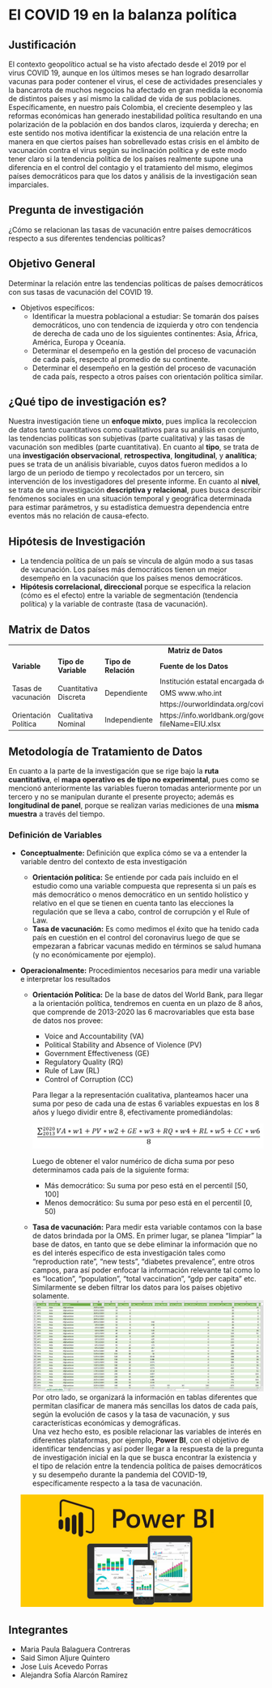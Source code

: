 # El COVID 19 en la balanza política

## Justificación

El contexto geopolítico actual se ha visto afectado desde el 2019 por el virus COVID 19, aunque en los últimos meses se
han logrado desarrollar vacunas para poder contener el virus, el cese de actividades presenciales y la bancarrota de
muchos negocios ha afectado en gran medida la economía de distintos países y así mismo la calidad de vida de sus
poblaciones. Específicamente, en nuestro país Colombia, el creciente desempleo y las reformas económicas han generado
inestabilidad política resultando en una polarización de la población en dos bandos claros, izquierda y derecha; en este
sentido nos motiva identificar la existencia de una relación entre la manera en que ciertos países han sobrellevado
estas crisis en el ámbito de vacunación contra el virus según su inclinación política y de este modo tener claro si la
tendencia política de los países realmente supone una diferencia en el control del contagio y el tratamiento del mismo,
elegimos países democráticos para que los datos y análisis de la investigación sean imparciales.

## Pregunta de investigación

¿Cómo se relacionan las tasas de vacunación entre países democráticos respecto a sus diferentes tendencias políticas?

## Objetivo General

Determinar la relación entre las tendencias políticas de países democráticos con sus tasas de vacunación del COVID 19.

* Objetivos específicos:
    * Identificar la muestra poblacional a estudiar: Se tomarán dos países democráticos, uno con tendencia de izquierda
      y otro con tendencia de derecha de cada uno de los siguientes continentes: Asia, África, América, Europa y
      Oceanía.
    * Determinar el desempeño en la gestión del proceso de vacunación de cada país, respecto al promedio de su
      continente.
    * Determinar el desempeño en la gestión del proceso de vacunación de cada país, respecto a otros países con
      orientación política similar.

## ¿Qué tipo de investigación es?

Nuestra investigación tiene un **enfoque mixto**, pues implica la recoleccion de datos tanto cuantitativos como
cualitativos para su análisis en conjunto, las tendencias políticas son subjetivas (parte cualitativa) y las tasas de
vacunación son medibles (parte cuantitativa). En cuanto al **tipo**, se trata de una **investigación observacional**, 
**retrospectiva**, **longitudinal**, y **analítica**; pues se trata de un análisis bivariable, cuyos datos fueron medidos
a lo largo de un periodo de tiempo y recolectados por un tercero, sin intervención de los investigadores del presente
informe. En cuanto al **nivel**, se trata de una investigación **descriptiva y relacional**, pues busca describir
fenómenos sociales en una situación temporal y geográfica determinada para estimar parámetros, y su estadística
demuestra dependencia entre eventos más no relación de causa-efecto.

## Hipótesis de Investigación

* La tendencia política de un país se vincula de algún modo a sus tasas de vacunación. Los países más democráticos
  tienen un mejor desempeño en la vacunación que los países menos democráticos.
* **Hipótesis correlacional, direccional** porque se especifica la relacion (cómo es el efecto)
  entre la variable de segmentación (tendencia política) y la variable de contraste (tasa de vacunación).

## Matrix de Datos
<table>
  <tr>
    <td colspan="4" style="text-align: center"><b>Matriz de Datos</b></td>
  </tr>
  <tr>
    <td><b>Variable</b></td>
    <td><b>Tipo de Variable</b></td>
    <td><b>Tipo de Relación</b></td>
    <td><b>Fuente de los Datos</b></td>
  </tr>
  <tr>
    <td rowspan="3">Tasas de vacunación</td>
    <td rowspan="3">Cuantitativa Discreta</td>
    <td rowspan="3">Dependiente</td>
    <td>Institución estatal encargada de la salud en cada país</td>
  </tr>
  <tr>
    <td rowspan="1">OMS www.who.int</td>
  </tr>
  <tr>
    <td rowspan="1">https://ourworldindata.org/covid-vaccinations</td>
  </tr>

  <tr>
    <td>Orientación Política</td>
    <td>Cualitativa Nominal</td>
    <td>Independiente</td>
    <td>https://info.worldbank.org/governance/wgi/Home/downLoadFile?fileName=EIU.xlsx</td>
  </tr>
</table>

## Metodología de Tratamiento de Datos
En cuanto a la parte de la investigación que se rige bajo la **ruta cuantitativa**, 
el **mapa operativo es de tipo no experimental**, pues como se mencionó anteriormente 
las variables fueron tomadas anteriormente por un tercero y no se manipulan durante 
el presente proyecto; además es **longitudinal de panel**, porque se realizan varias 
mediciones de una **misma muestra** a través del tiempo.


### Definición de Variables
* **Conceptualmente:** Definición que explica cómo se va a entender la variable dentro del contexto de esta investigación
  * **Orientación política:** Se entiende por cada país incluido en el estudio como una variable compuesta que representa 
si un país es más democrático o menos democrático en un sentido holístico y relativo en el que se tienen en cuenta tanto 
las elecciones la regulación que se lleva a cabo, control de corrupción y el Rule of Law.
  * **Tasa de vacunación:** Es como medimos el éxito que ha tenido cada país en cuestión en el control del 
coronavirus luego de que se empezaran a fabricar vacunas medido en términos se salud humana 
(y no económicamente por ejemplo).

* **Operacionalmente:** Procedimientos necesarios para medir una variable e interpretar los resultados
  * **Orientación Política:** De la base de datos del World Bank, para llegar a la orientación política, 
tendremos en cuenta en un plazo de 8 años, que comprende de 2013-2020 las 6 macrovariables que esta base 
de datos nos provee:
    * Voice and Accountability (VA)
    * Political Stability and Absence of Violence (PV)
    * Government Effectiveness (GE)
    * Regulatory Quality (RQ)
    * Rule of Law (RL)
    * Control of Corruption (CC)
    
    Para llegar a la representación cualitativa, planteamos hacer una suma por peso de cada una de estas 
    6 variables expuestas en los 8 años y luego dividir entre 8, efectivamente promediándolas:

    ![Suma por peso intermedia para determinar la Orientación Política de cada país](eq-img.png)

    Luego de obtener el valor numérico de dicha suma por peso determinamos cada país de la siguiente forma:
    * Más democrático: Su suma por peso está en el percentil [50, 100]
    * Menos democrático: Su suma por peso está en el percentil [0, 50)
  * **Tasa de vacunación:** Para medir esta variable contamos con la base de datos brindada por la OMS. 
  En primer lugar, se planea “limpiar” la base de datos, en tanto que se debe eliminar la información 
  que no es del interés especifico de esta investigación tales como “reproduction rate”, 
  “new tests”, “diabetes prevalence”, entre otros campos, para así poder enfocar la información 
  relevante tal como lo es “location”, “population”, “total vaccination”, “gdp per capita” etc. 
  Similarmente se deben filtrar los datos para los países objetivo solamente. ![img.png](covid-db.png)<br>
  Por otro lado, se 
  organizará la información en tablas diferentes que permitan clasificar de manera más sencillas 
  los datos de cada país, según la evolución de casos y la tasa de vacunación, y sus características 
  económicas y demográficas. <br>
  Una vez hecho esto, es posible relacionar las variables de interés en 
  diferentes plataformas, por ejemplo, **Power BI**, con el objetivo de identificar tendencias y así 
  poder llegar a la respuesta de la pregunta de investigación inicial en la que se busca encontrar 
  la existencia y el tipo de relación entre la tendencia política de paises democráticos y su 
  desempeño durante la pandemia del COVID-19, específicamente respecto a la tasa de vacunación.

  ![img_1.png](power-bi.png)
## Integrantes

- Maria Paula Balaguera Contreras
- Said Simon Aljure Quintero
- Jose Luis Acevedo Porras
- Alejandra Sofía Alarcón Ramírez

